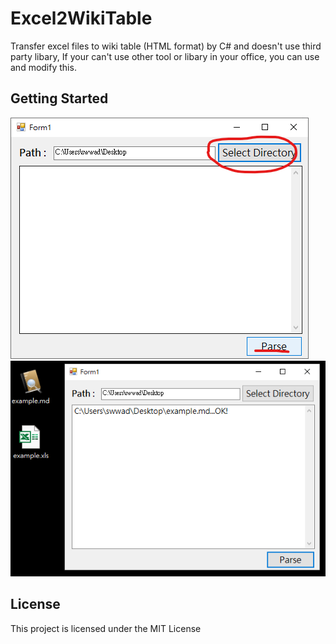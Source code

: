 # Excel2WikiTable

Transfer excel files to wiki table (HTML format) by C# and doesn't use third party libary,
If your can't use other tool or libary in your office, you can use and modify this.

## Getting Started

![image](https://github.com/swwad/Excel2WikiTable/blob/master/01.png)
![image](https://github.com/swwad/Excel2WikiTable/blob/master/02.png)

## License

This project is licensed under the MIT License 
